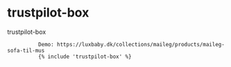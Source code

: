 # trustpilot-box
trustpilot-box

              Demo: https://luxbaby.dk/collections/maileg/products/maileg-sofa-til-mus
              {% include 'trustpilot-box' %}
